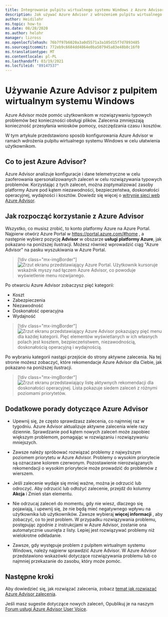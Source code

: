 ```yaml
---
title: Integrowanie pulpitu wirtualnego systemu Windows z Azure Advisor — Azure
description: Jak używać Azure Advisor z wdrożeniem pulpitu wirtualnego systemu Windows.
author: Heidilohr
ms.topic: how-to
ms.date: 08/28/2020
ms.author: helohr
manager: lizross
ms.openlocfilehash: 76b7f97b6020a3a0d5571a3a105d15f7d7893485
ms.sourcegitcommit: 772eb9c6684dd4864e0ba507945a83e48b8c16f0
ms.translationtype: MT
ms.contentlocale: pl-PL
ms.lasthandoff: 03/19/2021
ms.locfileid: "89147537"
---
```

# <a name="use-azure-advisor-with-windows-virtual-desktop"></a>Używanie Azure Advisor z pulpitem wirtualnym systemu Windows

Azure Advisor może pomóc użytkownikom w rozwiązywaniu typowych problemów bez konieczności obsługi plików. Zalecenia zmniejszają konieczność przesyłania wniosków pomocy, oszczędzania czasu i kosztów.

W tym artykule przedstawiono sposób konfigurowania Azure Advisor w ramach wdrożenia pulpitu wirtualnego systemu Windows w celu ułatwienia użytkownikom.

## <a name="what-is-azure-advisor"></a>Co to jest Azure Advisor?

Azure Advisor analizuje konfiguracje i dane telemetryczne w celu zaoferowania spersonalizowanych zaleceń w celu rozwiązywania typowych problemów. Korzystając z tych zaleceń, można zoptymalizować zasoby platformy Azure pod kątem niezawodności, bezpieczeństwa, doskonałości operacyjnej, wydajności i kosztów. Dowiedz się więcej o [witrynie sieci web Azure Advisor](https://azure.microsoft.com/services/advisor/).

## <a name="how-to-start-using-azure-advisor"></a>Jak rozpocząć korzystanie z Azure Advisor

Wszystko, co musisz zrobić, to konto platformy Azure na Azure Portal. Najpierw otwórz Azure Portal w <https://portal.azure.com/#home> , a następnie wybierz pozycję **Advisor** w obszarze **usługi platformy Azure**, jak pokazano na poniższej ilustracji. Możesz również wprowadzić ciąg "Azure Advisor" na pasku wyszukiwania w Azure Portal.

> [!div class="mx-imgBorder"]
> ![Zrzut ekranu przedstawiający Azure Portal. Użytkownik kursoruje wskaźnik myszy nad łączem Azure Advisor, co powoduje wyświetlenie menu rozwijanego.](media/azure-advisor.png)

Po otwarciu Azure Advisor zobaczysz pięć kategorii:

- Koszt
- Zabezpieczenia
- Niezawodność
- Doskonałość operacyjna
- Wydajność

> [!div class="mx-imgBorder"]
> ![Zrzut ekranu przedstawiający Azure Advisor pokazujący pięć menu dla każdej kategorii. Pięć elementów wyświetlanych w ich własnych polach jest kosztem, bezpieczeństwem, niezawodnością, doskonałością operacyjną i wydajnością.](media/advisor-categories.png)

Po wybraniu kategorii nastąpi przejście do strony aktywne zalecenia. Na tej stronie możesz zobaczyć, które rekomendacje Azure Advisor dla Ciebie, jak pokazano na poniższej ilustracji.

> [!div class="mx-imgBorder"]
> ![Zrzut ekranu przedstawiający listę aktywnych rekomendacji dla doskonałości operacyjnej. Lista pokazuje siedem zaleceń z różnymi poziomami priorytetów.](media/active-suggestions.png)

## <a name="additional-tips-for-azure-advisor"></a>Dodatkowe porady dotyczące Azure Advisor

- Upewnij się, że często sprawdzasz zalecenia, co najmniej raz w tygodniu. Azure Advisor aktualizuje aktywne zalecenia wiele razy dziennie. Sprawdzanie pod kątem nowych zaleceń może zapobiec większym problemom, pomagając w rozwiązaniu i rozwiązywaniu mniejszych.

- Zawsze należy spróbować rozwiązać problemy z najwyższym poziomem priorytetu w Azure Advisor. Problemy o wysokim priorytecie są oznaczane kolorem czerwonym. Pozostawienie nierozwiązanych rekomendacji o wysokim priorytecie może prowadzić do problemów z wierszem.

- Jeśli zalecenie wydaje się mniej ważne, można je odrzucić lub odroczyć. Aby odrzucić lub odłożyć zalecenie, przejdź do kolumny **Akcja** i Zmień stan elementu.

- Nie odrzucaj zaleceń do momentu, gdy nie wiesz, dlaczego się pojawiają, i upewnij się, że nie będą mieć negatywnego wpływu na użytkownika lub użytkowników. Zawsze wybieraj **więcej informacji** , aby zobaczyć, co to jest problem. W przypadku rozwiązywania problemu, postępując zgodnie z instrukcjami w Azure Advisor, zostanie ona automatycznie usunięta z listy. Lepiej jest rozwiązywać problemy niż wielokrotne odkładanie.

- Zawsze, gdy występuje problem z pulpitem wirtualnym systemu Windows, należy najpierw sprawdzić Azure Advisor. W Azure Advisor przedstawiono wskazówki dotyczące rozwiązywania problemu lub co najmniej przekazanie do zasobu, który może pomóc.

## <a name="next-steps"></a>Następne kroki

Aby dowiedzieć się, jak rozwiązać zalecenia, zobacz [temat jak rozwiązać Azure Advisor zalecenia](azure-advisor-recommendations.md).

Jeśli masz sugestie dotyczące nowych zaleceń, Opublikuj je na naszym [Forum usługi Azure Advisor User Voice](https://windowsvirtualdesktop.uservoice.com/forums/930847-azure-advisor-recommendations).
